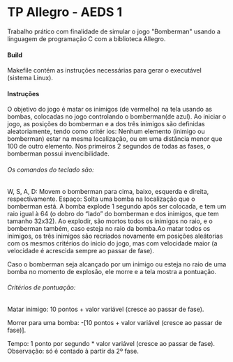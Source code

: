 # TP Allegro - AEDS 1

Trabalho prático com finalidade de simular o jogo "Bomberman" usando a linguagem de programação C com a biblioteca Allegro.

#### Build
Makefile contém as instruções necessárias para gerar o executável (sistema Linux).

#### Instruções
O objetivo do jogo é matar os inimigos (de vermelho) na tela usando as bombas, colocadas no jogo controlando o bomberman(de azul). Ao iniciar o jogo, as posições do bomberman e a dos três inimigos são definidas aleatoriamente, tendo como critér
ios: Nenhum elemento (inimigo ou bomberman) estar na mesma localização, ou em uma distância menor que 100 de outro 
elemento. Nos primeiros 2 segundos de todas as fases, o bomberman possui invencibilidade. 
###### Os comandos do teclado são:
W, S, A, D: Movem o bomberman para cima, baixo, esquerda e direita, respectivamente.
Espaço: Solta uma bomba na localização que o bomberman está. A bomba explode 1 segundo após ser colocada, e tem um raio igual à 64 (o dobro do “lado” do bomberman e dos inimigos, que tem tamanho 32x32). Ao explodir, são mortos todos os inimigos no raio, e o bomberman também, caso esteja no raio da bomba.Ao matar todos os inimigos, os três inimigos são recriados novamente em posições aleátorias com os mesmos critérios do inicio do jogo, mas com velocidade maior (a velocidade é acrescida sempre ao passar de fase).

Caso o bomberman seja alcançado por um inimigo ou esteja no raio de uma bomba no momento de explosão, ele morre e a tela mostra a pontuação. 
###### Critérios de pontuação:
Matar inimigo: 10 pontos + valor variável (cresce ao passar de fase).

Morrer para uma bomba: -[10 pontos + valor variável (cresce ao passar de fase)].

Tempo: 1 ponto por segundo * valor variável (cresce ao passar de fase). Observação: só é contado à partir da 2º fase.
